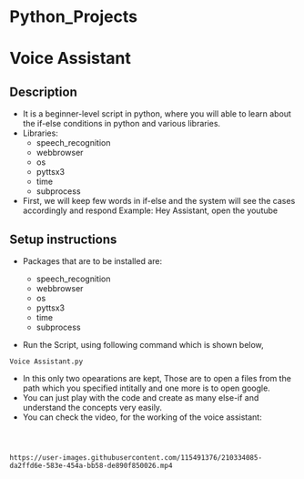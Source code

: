 # Python_Projects
# Voice Assistant
## Description
- It is a beginner-level script in python, where you will able to learn about the if-else conditions in  python and various libraries.
- Libraries:
    - speech_recognition
    - webbrowser
    - os
    - pyttsx3
    - time
    - subprocess
- First, we will keep few words in if-else and the system will see the cases accordingly and respond
   Example:  Hey Assistant, open the youtube

## Setup instructions
- Packages that are to be installed are: 
    - speech_recognition
    - webbrowser
    - os
    - pyttsx3
    - time
    - subprocess

- Run the Script, using following command which is shown below,
 ````
 Voice Assistant.py
````
- In this only two opearations are kept, Those are to open a files from the path which you specified intitally and one more is to open google. 
- You can just play with the code and create as many else-if and understand the concepts very easily.
- You can check the video, for the working of the voice assistant:
```



https://user-images.githubusercontent.com/115491376/210334085-da2ffd6e-583e-454a-bb58-de890f850026.mp4




